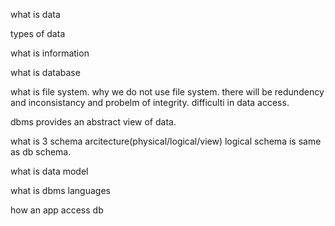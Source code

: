 what is data

types of data

what is information

what is database

what is file system. why we do not use file system. there will be redundency and inconsistancy and probelm of integrity. difficulti in data access.

dbms provides an abstract view of data.

what is 3 schema arcitecture(physical/logical/view)
logical schema is same as db schema.

what is data model

what is dbms languages

how an app access db